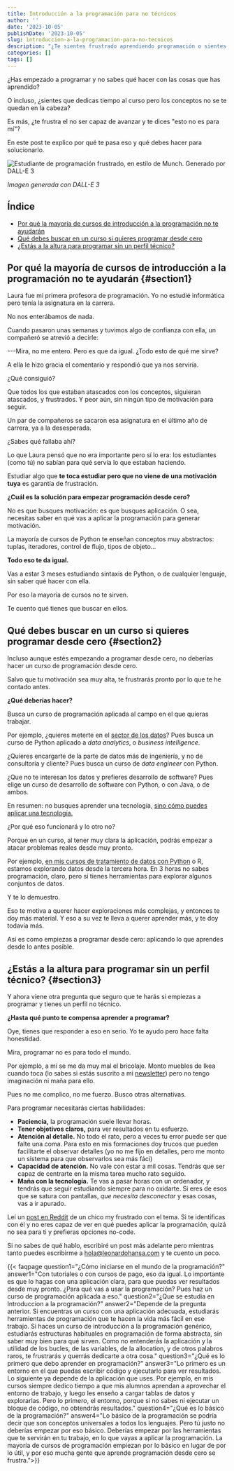 ```yaml
---
title: Introducción a la programación para no técnicos
author: ''
date: '2023-10-05'
publishDate: '2023-10-05'
slug: introduccion-a-la-programacion-para-no-tecnicos
description: "¿Te sientes frustrado aprendiendo programación o sientes que no avanzas? Descubre por qué muchos cursos de introducción no son efectivos y cómo enfocar tu aprendizaje para obtener resultados reales. Aprende a elegir cursos basados en aplicaciones prácticas y descubre si la programación es adecuada para ti basado en tus habilidades y metas profesionales."
categories: []
tags: []
---
```


¿Has empezado a programar y no sabes qué hacer con las cosas que has aprendido?

O incluso, ¿sientes que dedicas tiempo al curso pero los conceptos no se te quedan en la cabeza?

Es más, ¿te frustra el no ser capaz de avanzar y te dices "esto no es para mí"?

En este post te explico por qué te pasa eso y qué debes hacer para solucionarlo.

![Estudiante de programación frustrado, en estilo de Munch. Generado por DALL-E 3](../../img/estudiante-programacion-frustrado-munch.jpg)

_Imagen generada con DALL-E 3_

## Índice

- [Por qué la mayoría de cursos de introducción a la programación no te ayudarán](#section1)
- [Qué debes buscar en un curso si quieres programar desde cero](#section2)
- [¿Estás a la altura para programar sin un perfil técnico?](#section3)

## Por qué la mayoría de cursos de introducción a la programación no te ayudarán {#section1}

Laura fue mi primera profesora de programación. Yo no estudié informática pero tenía la asignatura en la carrera. 

No nos enterábamos de nada.

Cuando pasaron unas semanas y tuvimos algo de confianza con ella, un compañeró se atrevió a decirle: 

---Mira, no me entero. Pero es que da igual. ¿Todo esto de qué me sirve?

A ella le hizo gracia el comentario y respondió que ya nos serviría.

¿Qué consiguió?

Que todos los que estaban atascados con los conceptos, siguieran atascados, y frustrados. Y peor aún, sin ningún tipo de motivación para seguir. 

Un par de compañeros se sacaron esa asignatura en el último año de carrera, ya a la desesperada. 

¿Sabes qué fallaba ahí?

Lo que Laura pensó que no era importante pero sí lo era: los estudiantes (como tú) no sabían para qué servía lo que estaban haciendo. 

Estudiar algo que **te toca estudiar pero que no viene de una motivación tuya** es garantía de frustración. 

**¿Cuál es la solución para empezar programación desde cero?**

No es que busques motivación: es que busques aplicación. O sea, necesitas saber en qué vas a aplicar la programación para generar motivación. 

La mayoría de cursos de Python te enseñan conceptos muy abstractos: tuplas, iteradores, control de flujo, tipos de objeto...

**Todo eso te da igual.**

Vas a estar 3 meses estudiando sintaxis de Python, o de cualquier lenguaje, sin saber qué hacer con ella. 

Por eso la mayoría de cursos no te sirven. 

Te cuento qué tienes que buscar en ellos.

## Qué debes buscar en un curso si quieres programar desde cero {#section2}

Incluso aunque estés empezando a programar desde cero, no deberías hacer un curso de programación desde cero. 

Salvo que tu motivación sea muy alta, te frustrarás pronto por lo que te he contado antes. 

**¿Qué deberías hacer?**

Busca un curso de programación aplicada al campo en el que quieras trabajar. 

Por ejemplo, ¿quieres meterte en el [sector de los datos](https://leonardohansa.com/post/que-es-el-business-intelligence/)? Pues busca un curso de Python aplicado a _data analytics_, o _business intelligence_. 

¿Quieres encargarte de la parte de datos más de ingeniería, y no de consultoría y cliente? Pues busca un curso de _data engineer_ con Python. 

¿Que no te interesan los datos y prefieres desarrollo de software? Pues elige un curso de desarrollo de software con Python, o con Java, o de ambos. 

En resumen: no busques aprender una tecnología, [sino cómo puedes aplicar una tecnología.](https://leonardohansa.com/post/la-duda-que-deberias-tener-cuando-aprendes-python-desde-cero/) 

¿Por qué eso funcionará y lo otro no?

Porque en un curso, al tener muy clara la aplicación, podrás empezar a atacar problemas reales desde muy pronto. 

Por ejemplo, [en mis cursos de tratamiento de datos con Python](https://leonardohansa.com/muerde-a-la-serpiente/) o R, estamos explorando datos desde la tercera hora. En 3 horas no sabes programación, claro, pero sí tienes herramientas para explorar algunos conjuntos de datos. 

Y te lo demuestro. 

Eso te motiva a querer hacer exploraciones más complejas, y entonces te doy más material. Y eso a su vez te lleva a querer aprender más, y te doy todavía más. 

Así es como empiezas a programar desde cero: aplicando lo que aprendes desde lo antes posible.

## ¿Estás a la altura para programar sin un perfil técnico? {#section3}

Y ahora viene otra pregunta que seguro que te harás si empiezas a programar y tienes un perfil no técnico. 

**¿Hasta qué punto te compensa aprender a programar?**

Oye, tienes que responder a eso en serio. Yo te ayudo pero hace falta honestidad. 

Mira, programar no es para todo el mundo. 

Por ejemplo, a mí se me da muy mal el bricolaje. Monto muebles de Ikea cuando toca (lo sabes si estás suscrito a mi [newsletter](https://leonardohansa.com/)) pero no tengo imaginación ni maña para ello. 

Pues no me complico, no me fuerzo. Busco otras alternativas. 

Para programar necesitarás ciertas habilidades:

- **Paciencia,** la programación suele llevar horas.
- **Tener objetivos claros,** para ver resultados en tu esfuerzo.
- **Atención al detalle.** No todo el rato, pero a veces tu error puede ser que falte una coma. Para esto en mis formaciones doy trucos que pueden facilitarte el observar detalles (yo no me fijo en detalles, pero me monto un sistema para que observarlos sea más fáci)
- **Capacidad de atención.** No vale con estar a mil cosas. Tendrás que ser capaz de centrarte en la misma tarea mucho rato seguido.
- **Maña con la tecnología.** Te vas a pasar horas con un ordenador, y tendrás que seguir estudiando siempre para no oxidarte. Si eres de esos que se satura con pantallas, _que necesita desconectar_ y esas cosas, vas a ir apurado.

Leí un [post en Reddit](https://www.reddit.com/r/learnprogramming/comments/ekt3vw/complete_beginner_to_programming_how_do_i_find/) de un chico my frustrado con el tema. Si te identificas con él y no eres capaz de ver en qué puedes aplicar la programación, quizá no sea para ti y prefieras opciones no-code. 

Si no sabes de qué hablo, escribiré un post más adelante pero mientras tanto puedes escribirme a hola@leonardohansa.com y te cuento un poco.

{{< faqpage question1="¿Cómo iniciarse en el mundo de la programación?" answer1="Con tutoriales o con cursos de pago, eso da igual. Lo importante es que lo hagas con una aplicación clara, para que puedas ver resultados desde muy pronto. ¿Para qué vas a usar la programación? Pues haz un curso de programación aplicada a eso." question2="¿Que se estudia en Introduccion a la programación?" answer2="Depende de la pregunta anterior. Si encuentras un curso con una aplicación adecuada, estudiarás herramientas de programación que te hacen la vida más fácil en ese trabajo. Si haces un curso de introducción a la programación genérico, estudiarás estructuras habituales en programación de forma abstracta, sin saber muy bien para qué sirven. Como no entenderás la aplicación y la utilidad de los bucles, de las variables, de la allocation, y de otros palabros raros, te frustrarás y querrás dedicarte a otra cosa." question3="¿Qué es lo primero que debo aprender en programación?" answer3="Lo primero es un entorno en el que puedas escribir código y ejecutarlo para ver resultados. Lo siguiente ya depende de la aplicación que uses. Por ejemplo, en mis cursos siempre dedico tiempo a que mis alumnos aprendan a aprovechar el entorno de trabajo, y luego les enseño a cargar tablas de datos y explorarlas. Pero lo primero, el entorno, porque si no sabes ni ejecutar un bloque de código, no obtendrás resultados." question4="¿Qué es lo básico de la programación?" answer4="Lo básico de la programación se podría decir que son conceptos universales a todos los lenguajes. Pero tú justo no deberías empezar por eso básico. Deberías empezar por las herramientas que te servirán en tu trabajo, en lo que vayas a aplicar la programación. La mayoría de cursos de programación empiezan por lo básico en lugar de por lo útil, y por eso mucha gente que aprende programación desde cero se frustra.">}}









